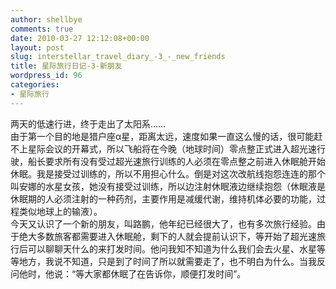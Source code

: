 ```yaml
---
author: shellbye
comments: true
date: 2010-03-27 12:12:08+00:00
layout: post
slug: interstellar_travel_diary_-3_-_new_friends
title: 星际旅行日记-3-新朋友
wordpress_id: 96
categories:
- 星际旅行
---
```


两天的低速行进，终于走出了太阳系……  
由于第一个目的地是猎户座α星，距离太远，速度如果一直这么慢的话，很可能赶不上星际会议的开幕式，所以飞船将在今晚（地球时间）零点整正式进入超光速行驶，船长要求所有没有受过超光速旅行训练的人必须在零点整之前进入休眠舱开始休眠。我是接受过训练的，所以不用担心什么。倒是对这次改航线抱怨连连的那个叫安娜的水星女孩，她没有接受过训练，所以边注射休眠液边继续抱怨（休眠液是休眠期的人必须注射的一种药剂，主要作用是减缓代谢，维持机体必要的功能，过程类似地球上的输液）。  
今天又认识了一个新的朋友，叫路鹏，他年纪已经很大了，也有多次旅行经验。由于绝大多数旅客都需要进入休眠舱，剩下的人就会提前认识下，等开始了超光速旅行后可以聊聊天什么的来打发时间。他问我知不知道为什么我们会去火星、水星等等地方，我说不知道，只是到了时间了所以就需要走了，也不明白为什么。当我反问他时，他说：“等大家都休眠了在告诉你，顺便打发时间”。  

